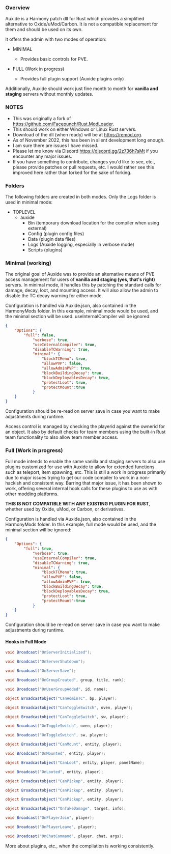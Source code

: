 ### Overview
Auxide is a Harmony patch dll for Rust which provides a simplified alternative to Oxide/uMod/Carbon.  It is not a compatible replacement for them and should be used on its own.

It offers the admin with two modes of operation:

- MINIMAL
  - Provides basic controls for PVE.

- FULL (Work in progress)
  - Provides full plugin support (Auxide plugins only)

Additionally, Auxide should work just fine month to month for **vanilla and staging** servers without monthly updates.

### NOTES

- This was originally a fork of https://github.com/Facepunch/Rust.ModLoader.
- This should work on either Windows or Linux Rust servers.
- Download of the dll (when ready) will be at https://remod.org.
- As of November 2022, this has been in silent development long enough.
- I am sure there are issues I have missed.
- Please let me know via Discord https://discord.gg/2z736h7sMt if you encounter any major issues.
- If you have something to contribute, changes you'd like to see, etc., please provide patches or pull requests, etc.  I would rather see this improved here rather than forked for the sake of forking.

### Folders

The following folders are created in both modes.  Only the Logs folder is used in minimal mode:

- TOPLEVEL
  - auxide
    - Bin (temporary download location for the compiler when using external)
    - Config (plugin config files)
    - Data (plugin data files)
    - Logs (Auxide logging, especially in verbose mode)
    - Scripts (plugins)

### Minimal (working)

The original goal of Auxide was to provide an alternative means of PVE access management for users of **vanilla and staging (yes, that's right)** servers.  In minimal mode, it handles this by patching the standard calls for damage, decay, loot, and mounting access.  It will also allow the admin to disable the TC decay warning for either mode.

Configuration is handled via Auxide.json, also contained in the HarmonyMods folder.  In this example, minimal mode would be used, and the minimal section will be used. useInternalCompiler will be ignored:

```json
{
	"Options": {
		"full": false,
			"verbose": true,
			"useInternalCompiler": true,
			"disableTCWarning": true,
			"minimal": {
				"blockTCMenu": true,
				"allowPVP": false,
				"allowAdminPVP": true,
				"blockBuildingDecay": true,
				"blockDeployablesDecay": true,
				"protectLoot": true,
				"protectMount":true
			}
	}
}
```

Configuration should be re-read on server save in case you want to make adjustments during runtime.

Access control is managed by checking the playerid against the ownerid for an object.  It also by default checks for team members using the built-in Rust team functionality to also allow team member access.

### Full (Work in progress)

Full mode intends to enable the same vanilla and staging servers to also use plugins customized for use with Auxide to allow for extended functions such as teleport, item spawning, etc.  This is still a work in progress primarily due to major issues trying to get our code compiler to work in a non-hackish and consistent way.  Barring that major issue, it has been shown to work, offering several internal hook calls for these plugins to use as with other modding platforms.

**THIS IS NOT COMPATIBLE WITH ANY EXISTING PLUGIN FOR RUST**, whether used by Oxide, uMod, or Carbon, or derivatives.

Configuration is handled via Auxide.json, also contained in the HarmonyMods folder.  In this example, full mode would be used, and the minimal section will be ignored:

```json
{
	"Options": {
		"full": true,
			"verbose": true,
			"useInternalCompiler": true,
			"disableTCWarning": true,
			"minimal": {
				"blockTCMenu": true,
				"allowPVP": false,
				"allowAdminPVP": true,
				"blockBuildingDecay": true,
				"blockDeployablesDecay": true,
				"protectLoot": true,
				"protectMount":true
			}
	}
}
```

Configuration should be re-read on server save in case you want to make adjustments during runtime.

#### Hooks in Full Mode

```cs
void Broadcast("OnServerInitialized");

void Broadcast("OnServerShutdown");

void Broadcast("OnServerSave");

void Broadcast("OnGroupCreated", group, title, rank);

void Broadcast("OnUserGroupAdded", id, name);

object Broadcastobject("CanAdminTC", bp, player);

object Broadcastobject("CanToggleSwitch", oven, player);

object Broadcastobject("CanToggleSwitch", sw, player);

void Broadcast("OnToggleSwitch", oven, player);

void Broadcast("OnToggleSwitch", sw, player);

object Broadcastobject("CanMount", entity, player);

void Broadcast("OnMounted", entity, player);

object Broadcastobject("CanLoot", entity, player, panelName);

void Broadcast("OnLooted", entity, player);

object Broadcastobject("CanPickup", entity, player);

object Broadcastobject("CanPickup", entity, player);

object Broadcastobject("CanPickup", entity, player);

object Broadcastobject("OnTakeDamage", target, info);

void Broadcast("OnPlayerJoin", player);

void Broadcast("OnPlayerLeave", player);

void Broadcast("OnChatCommand", player, chat, args);
```

More about plugins, etc., when the compilation is working consistently.
